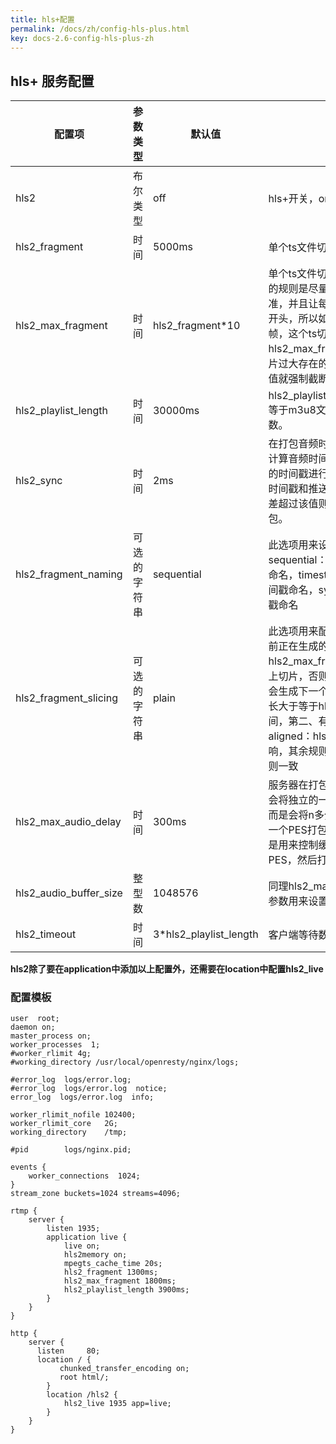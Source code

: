 ```yaml
---
title: hls+配置
permalink: /docs/zh/config-hls-plus.html
key: docs-2.6-config-hls-plus-zh
---
```


## hls+ 服务配置

配置项 | 参数类型 | 默认值 | 描述
--|--|--|--
hls2 | 布尔类型 | off | hls+开关，on为开
hls2_fragment | 时间 | 5000ms | 单个ts文件切片的大小
hls2_max_fragment | 时间 | hls2_fragment*10 | 单个ts文件切片的最大时长。hls切片的规则是尽量以hls2_fragment为准，并且让每个ts文件尽量以关键帧开头，所以如果码流中迟迟没有关键帧，这个ts切片就会过大，hls2_max_fragment就是为了防止切片过大存在的，当切片时长超过这个值就强制截断。
hls2_playlist_length | 时间 | 30000ms | hls2_playlist_length/hls2_fragment 等于m3u8文件中记录的ts文件条数。
hls2_sync | 时间 | 2ms | 在打包音频时，服务器会通过采样率计算音频时间戳，然后使用计算出来的时间戳进行打包。如果计算出来的时间戳和推送端推送过来的时间戳相差超过该值则使用推送来的时间戳打包。
hls2_fragment_naming | 可选的字符串 | sequential | 此选项用来设置ts文件的命名规则，sequential：使用单调递增的序列号命名，timestamp：使用码流里的时间戳命名，system：使用系统时间戳命名
hls2_fragment_slicing | 可选的字符串 | plain | 此选项用来配置切片规则，plain：当前正在生成的切片时长如果大于等于hls2_max_fragment配置的时间则马上切片，否则要同时满足两个条件才会生成下一个切片，第一、ts文件时长大于等于hls2_fragment配置的时间，第二、有新的关键帧产生。aligned：hls2_max_fragment的影响，其余规则和plain配置下的切片规则一致
hls2_max_audio_delay | 时间 | 300ms | 服务器在打包ts的音频数据的时候不会将独立的一帧音频内容打包成ts，而是会将n多分音频帧合在一起作为一个PES打包进ts文件中，这个值就是用来控制缓存多久的内容后封装为PES，然后打包进ts文件。
hls2_audio_buffer_size | 整型数 | 1048576 | 同理hls2_max_audio_delay，这个参数用来设置缓存音频的buffer大小
hls2_timeout | 时间 | 3*hls2_playlist_length | 客户端等待数据下发的超时时间

**hls2除了要在application中添加以上配置外，还需要在location中配置hls2_live**

### 配置模板

```nginx
user  root;
daemon on;
master_process on;
worker_processes  1;
#worker_rlimit 4g;
#working_directory /usr/local/openresty/nginx/logs;

#error_log  logs/error.log;
#error_log  logs/error.log  notice;
error_log  logs/error.log  info;

worker_rlimit_nofile 102400;
worker_rlimit_core   2G;
working_directory    /tmp;

#pid        logs/nginx.pid;

events {
    worker_connections  1024;
}
stream_zone buckets=1024 streams=4096;

rtmp {
    server {
        listen 1935;
        application live {
            live on;
            hls2memory on;
            mpegts_cache_time 20s;
            hls2_fragment 1300ms;
            hls2_max_fragment 1800ms;
            hls2_playlist_length 3900ms;
        }
    }
}

http {
    server {
      listen     80;
      location / {
           chunked_transfer_encoding on;
           root html/;
        }
        location /hls2 {
            hls2_live 1935 app=live;
        }
    }
}
```